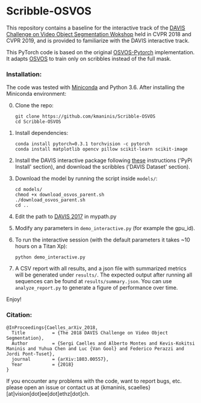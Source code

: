 # Scribble-OSVOS

This repository contains a baseline for the interactive track of the [DAVIS Challenge on Video Object Segmentation Wokshop](http://davischallenge.org/challenge2019/index.html) held in CVPR 2018 and CVPR 2019, and is provided to familiarize with the DAVIS interactive track.

This PyTorch code is based on the original [OSVOS-Pytorch](https://github.com/kmaninis/OSVOS-PyTorch) implementation. It adapts [OSVOS](http://vision.ee.ethz.ch/~cvlsegmentation/osvos) to train only on scribbles instead of the full mask.


### Installation:
The code was tested with [Miniconda](https://conda.io/miniconda.html) and Python 3.6. After installing the Miniconda environment:

0. Clone the repo:
    ```Shell
    git clone https://github.com/kmaninis/Scribble-OSVOS
    cd Scribble-OSVOS
    ```
 
1. Install dependencies:
    ```Shell
    conda install pytorch=0.3.1 torchvision -c pytorch 
    conda install matplotlib opencv pillow scikit-learn scikit-image
    ```
2. Install the DAVIS interactive package following [these](http://interactive.davischallenge.org/user_guide/installation/) instructions ('PyPi Install' section), and download the scribbles ('DAVIS Dataset' section). 
  
3. Download the model by running the script inside ```models/```:
    ```Shell
    cd models/
    chmod +x download_osvos_parent.sh
    ./download_osvos_parent.sh
    cd ..
    ```
4. Edit the path to [DAVIS 2017](http://davischallenge.org/davis2017/code.html) in mypath.py

5. Modify any parameters in ``demo_interactive.py`` (for example the gpu_id).

6. To run the interactive session (with the default parameters it takes ~10 hours on a Titan Xp):
    ```Shell
    python demo_interactive.py
    ```
7. A CSV report with all results, and a json file with summarized metrics will be generated under ``results/``.
The expected output after running all sequences can be found at `results/summary.json`.
You can use `analyze_report.py` to generate a figure of performance over time.

Enjoy!

### Citation:
	@InProceedings{Caelles_arXiv_2018,
	  Title          = {The 2018 DAVIS Challenge on Video Object Segmentation},
	  Author         = {Sergi Caelles and Alberto Montes and Kevis-Kokitsi Maninis and Yuhua Chen and Luc {Van Gool} and Federico Perazzi and Jordi Pont-Tuset},
	  journal        = {arXiv:1803.00557},
	  Year           = {2018}
	}
If you encounter any problems with the code, want to report bugs, etc. please open an issue or contact us at {kmaninis, scaelles}[at]vision[dot]ee[dot]ethz[dot]ch.

